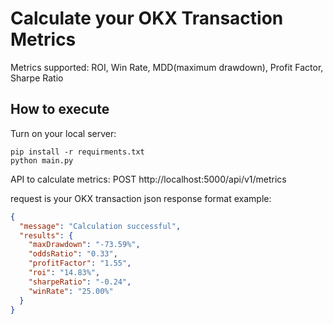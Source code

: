 ﻿# Calculate your OKX Transaction Metrics

Metrics supported:
ROI, Win Rate, MDD(maximum drawdown), Profit Factor, Sharpe Ratio

## How to execute

Turn on your local server:

```
pip install -r requirments.txt
python main.py
```

API to calculate metrics:
POST http://localhost:5000/api/v1/metrics

request is your OKX transaction json
response format example:

```json
{
  "message": "Calculation successful",
  "results": {
    "maxDrawdown": "-73.59%",
    "oddsRatio": "0.33",
    "profitFactor": "1.55",
    "roi": "14.83%",
    "sharpeRatio": "-0.24",
    "winRate": "25.00%"
  }
}
```
